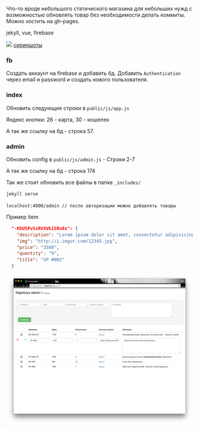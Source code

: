 Что-то вроде небольшого статического магазина для небольших нужд с возможностью обновлять товар без необходимости делать коммиты.
Можно хостить на gh-pages.

jekyll, vue, firebase

![](./_screens/home_1.png)
[скриншоты](./_screens)

### fb

Создать аккаунт на firebase и добавить бд.
Добавить `Authentication` через email и password и создать нового пользователя.

### index

Обновить следующие строки в `public/js/app.js`

Яндекс кнопки: 26 - карта, 30 - кошелек

А так же ссылку на бд - строка 57.

### admin

Обновить config в `public/js/admin.js` - Строки 2-7

А так же ссылку на бд - строка 174

Так же стоит обновить все файлы в папке `_includes/`


```
jekyll serve

localhost:4000/admin // после авторизации можно добавлять товары
```

Пример item

```json
  "-KhU5PvSsRV4Vki5Ro8x": {
    "description": "Lorem ipsum dolor sit amet, consectetur adipisicing elit, sed do eiusmod.<br/>",
    "img": "http://i.imgur.com/12345.jpg",
    "price": "3500",
    "quantity": "9",
    "title": "SP #002"
  }
```

![](./_screens/admin.png)
